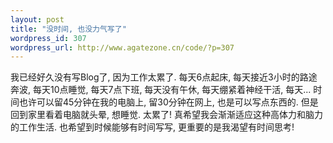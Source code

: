 ```yaml
--- 
layout: post
title: "没时间, 也没力气写了"
wordpress_id: 307
wordpress_url: http://www.agatezone.cn/code/?p=307
---
```

我已经好久没有写Blog了, 因为工作太累了. 每天6点起床, 每天接近3小时的路途奔波, 每天10点睡觉, 每天7点下班, 每天没有午休, 每天绷紧着神经干活, 每天... 时间也许可以留45分钟在我的电脑上, 留30分钟在网上, 也是可以写点东西的. 但是回到家里看着电脑就头晕, 想睡觉. 太累了! 真希望我会渐渐适应这种高体力和脑力的工作生活. 也希望到时候能够有时间写写, 更重要的是我渴望有时间思考!
